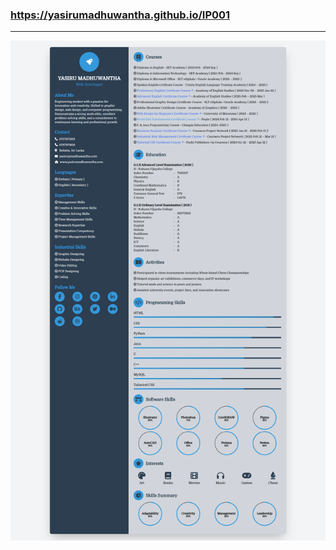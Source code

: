 ### <a taget="_blank"> https://yasirumadhuwantha.github.io/IP001</a>

---

![Screenshot 01](https://github.com/yasirumadhuwantha/IP001/blob/a9037401f9ae0e6dae12e20b954fdc3e3a0a3d71/screenshots/Full%20Page%20Screenshot%20-%20Desktop.png)
